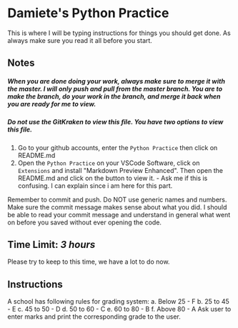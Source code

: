 # Damiete's Python Practice

This is where I will be typing instructions for things you should get done. As always make sure you read it
all before you start.

## Notes

##### When you are done doing your work, always make sure to merge it with the master. I will only push and pull from the master branch. You are to make the branch, do your work in the branch, and merge it back when you are ready for me to view.

##### Do not use the GitKraken to view this file. You have two options to view this file.

1. Go to your github accounts, enter the `Python Practice` then click on README.md
2. Open the `Python Practice` on your VSCode Software, click on `Extensions` and install "Markdown Preview Enhanced". Then open the README.md and click on the button to view it. - Ask me if this is confusing. I can explain since i am here for this part.

Remember to commit and push. Do NOT use generic names and numbers. Make sure the commit message makes sense about what you did. I should be able to read your commit message and understand in general what went on before you saved without ever opening the code.

## Time Limit: _3 hours_

Please try to keep to this time, we have a lot to do now.

## Instructions

A school has following rules for grading system:
a. Below 25 - F
b. 25 to 45 - E
c. 45 to 50 - D
d. 50 to 60 - C
e. 60 to 80 - B
f. Above 80 - A
Ask user to enter marks and print the corresponding grade to the user.
